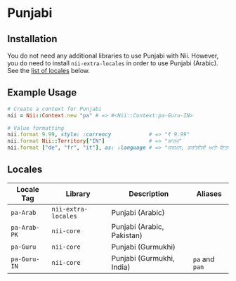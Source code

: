 <!-- This file has been generated. Source: languages/_template.md.erb -->

# Punjabi

## Installation

You do not need any additional libraries to use Punjabi with Nii.
However, you do need to install `nii-extra-locales` in order to use Punjabi (Arabic).
See the [list of locales](#locales) below.

## Example Usage

``` ruby
# Create a context for Punjabi
nii = Nii::Context.new "pa" # => #<Nii::Context:pa-Guru-IN>

# Value formatting
nii.format 9.99, style: :currency            # => "₹ 9.99"
nii.format Nii::Territory["IN"]              # => "ਭਾਰਤ"
nii.format ["de", "fr", "it"], as: :language # => "ਜਰਮਨ, ਫਰਾਂਸੀਸੀ ਅਤੇ ਇਤਾਲਵੀ"
```


## Locales

<table>
  <thead>
    <tr>
      <th>Locale Tag</th>
      <th>Library</th>
      <th>Description</th>
      <th>Aliases</th>
    </tr>
  </thead>
  <tbody>
    <tr>
      <td><code>pa-Arab</code></td>
      <td><code>nii-extra-locales</code></td>
      <td>Punjabi (Arabic)</td>
      <td></td>
    </tr>
    <tr>
      <td><code>pa-Arab-PK</code></td>
      <td><code>nii-core</code></td>
      <td>Punjabi (Arabic, Pakistan)</td>
      <td></td>
    </tr>
    <tr>
      <td><code>pa-Guru</code></td>
      <td><code>nii-core</code></td>
      <td>Punjabi (Gurmukhi)</td>
      <td></td>
    </tr>
    <tr>
      <td><code>pa-Guru-IN</code></td>
      <td><code>nii-core</code></td>
      <td>Punjabi (Gurmukhi, India)</td>
      <td><code>pa</code> and <code>pan</code></td>
    </tr>
  </tbody>
</table>

